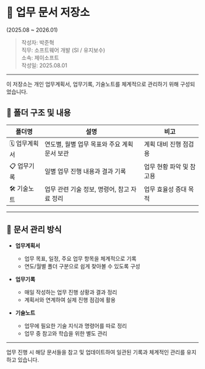 # 📘 업무 문서 저장소
 (2025.08 ~ 2026.01)

> 작성자: 박준혁  
> 직무: 소프트웨어 개발 (SI / 유지보수)  
> 소속: 제이소프트  
> 작성일: 2025.08.01

---

이 저장소는 개인 업무계획서, 업무기록, 기술노트를 체계적으로 관리하기 위해 구성되었습니다.

## 📂 폴더 구조 및 내용

| 폴더명     | 설명                                      | 비고                   |
|------------|-----------------------------------------|------------------------|
| 🗓️ 업무계획서  | 연도별, 월별 업무 목표와 주요 계획 문서 보관         | 계획 대비 진행 점검용        |
| 📋 업무기록   | 일별 업무 진행 내용과 결과 기록                     | 업무 현황 파악 및 참고용       |
| 🛠️ 기술노트   | 업무 관련 기술 정보, 명령어, 참고 자료 정리           | 업무 효율성 증대 목적         |

---

## 📌 문서 관리 방식

- **업무계획서**  
  - 업무 목표, 일정, 주요 업무 항목을 체계적으로 기록  
  - 연도/월별 폴더 구분으로 쉽게 찾아볼 수 있도록 구성

- **업무기록**  
  - 매일 작성하는 업무 진행 상황과 결과 정리  
  - 계획서와 연계하여 실제 진행 점검에 활용

- **기술노트**  
  - 업무에 필요한 기술 지식과 명령어를 따로 정리  
  - 업무 중 참고와 학습을 위한 별도 관리

---

업무 진행 시 해당 문서들을 참고 및 업데이트하여 일관된 기록과 체계적인 관리를 유지하고 있습니다.